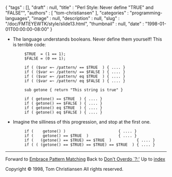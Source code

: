 {
   "tags" : [],
   "draft" : null,
   "title" : "Perl Style: Never define \"TRUE\" and \"FALSE\"",
   "authors" : [
      "tom-christiansen"
   ],
   "categories" : "programming-languages",
   "image" : null,
   "description" : null,
   "slug" : "/doc/FMTEYEWTK/style/slide13.html",
   "thumbnail" : null,
   "date" : "1998-01-01T00:00:00-08:00"
}


-   The language understands booleans. Never define them yourself! This is terrible code:

             $TRUE  = (1 == 1);
             $FALSE = (0 == 1);

             if ( ($var =~ /pattern/ == $TRUE  ) { .... }
             if ( ($var =~ /pattern/ == $FALSE ) { .... }
             if ( ($var =~ /pattern/ eq $TRUE  ) { .... }
             if ( ($var =~ /pattern/ eq $FALSE ) { .... }

             sub getone { return "This string is true" }

             if ( getone() == $TRUE  ) { .... }
             if ( getone() == $FALSE ) { .... }
             if ( getone() eq $TRUE  ) { .... }
             if ( getone() eq $FALSE ) { .... }

-   Imagine the silliness of this progression, and stop at the first one.

             if (    getone() )                       { .... }                   
             if (    getone() == $TRUE  )             { .... }
             if (   (getone() == $TRUE) == $TRUE  )           { .... }
             if ( ( (getone() == $TRUE) == $TRUE) == $TRUE  ) { .... }

------------------------------------------------------------------------

Forward to [Embrace Pattern Matching](/doc/FMTEYEWTK/style/slide14.html)
Back to [Don't Overdo \`?:'](/doc/FMTEYEWTK/stylelide12.html)
Up to [index](/doc/FMTEYEWTK/stylelide-index.html)

Copyright © 1998, Tom Christiansen
All rights reserved.
